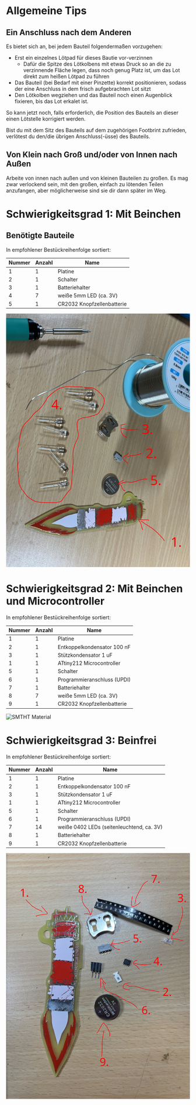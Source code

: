 # Allgemeine Tips

## Ein Anschluss nach dem Anderen

Es bietet sich an, bei jedem Bauteil folgendermaßen vorzugehen:
- Erst ein einzelnes Lötpad für dieses Bautie vor-verzinnen
  - Dafür die Spitze des Lötkolbens mit etwas Druck so an die zu verzinnende Fläche legen, dass noch genug Platz ist, um das Lot direkt zum heißen Lötpad zu führen
- Das Bauteil (bei Bedarf mit einer Pinzette) korrekt positionieren, sodass der eine Anschluss in dem frisch aufgebrachten Lot sitzt
- Den Lötkolben wegziehen und das Bauteil noch einen Augenblick fixieren, bis das Lot erkalet ist.

So kann jetzt noch, falls erforderlich, die Position des Bauteils an dieser einen Lötstelle korrigiert werden.

Bist du mit dem Sitz des Bauteils auf dem zugehörigen Footbrint zufrieden, verlötest du den/die übrigen Anschluss(-üsse) des Bauteils.

## Von Klein nach Groß und/oder von Innen nach Außen

Arbeite von innen nach außen und von kleinen Bauteilen zu großen. Es mag zwar verlockend sein, mit den großen, einfach zu lötenden Teilen anzufangen, aber möglicherweise sind sie dir dann später im Weg.


# Schwierigkeitsgrad 1: Mit Beinchen

## Benötigte Bauteile

In empfohlener Bestückreihenfolge sortiert:

| Nummer | Anzahl |Name |
| --- | --- | --- |
| 1 | 1 | Platine |
| 2 | 1 | Schalter |
| 3 | 1 | Batteriehalter |
| 4 | 7 | weiße 5mm LED (ca. 3V)  |
| 5 | 1 | CR2032 Knopfzellenbatterie |

![THT Material](img/tht_materials.jpeg)


# Schwierigkeitsgrad 2: Mit Beinchen und Microcontroller

In empfohlener Bestückreihenfolge sortiert:

| Nummer | Anzahl |Name |
| --- | --- | --- |
| 1 | 1 | Platine |
| 2 | 1 | Entkoppelkondensator 100 nF |
| 3 | 1 | Stützkondensator 1 uF |
| 1 | 1 | ATtiny212 Microcontroller |
| 5 | 1 | Schalter |
| 6 | 1 | Programmieranschluss (UPDI) |
| 7 | 1 | Batteriehalter |
| 8 | 7 | weiße 5mm LED (ca. 3V)  |
| 9 | 1 | CR2032 Knopfzellenbatterie |

![SMTHT Material](img/smtht_materials.jpeg)


# Schwierigkeitsgrad 3: Beinfrei

In empfohlener Bestückreihenfolge sortiert:

| Nummer | Anzahl |Name |
| --- | --- | --- |
| 1 |  1 | Platine |
| 2 |  1 | Entkoppelkondensator 100 nF |
| 3 |  1 | Stützkondensator 1 uF |
| 1 |  1 | ATtiny212 Microcontroller |
| 5 |  1 | Schalter |
| 6 |  1 | Programmieranschluss (UPDI) |
| 7 | 14 | weiße 0402 LEDs (seitenleuchtend, ca. 3V)  |
| 8 |  1 | Batteriehalter |
| 9 |  1 | CR2032 Knopfzellenbatterie |

![SMD Material](img/smd_materials.jpeg)

